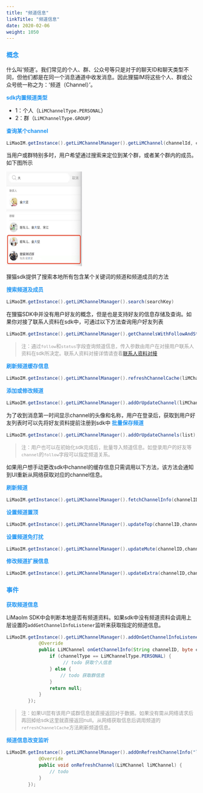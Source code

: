 ```yaml
---
title: "频道信息"
linkTitle: "频道信息"
date: 2020-02-06
weight: 1050
---
```


### <font color='#2196F3'>概念</font>
什么叫‘频道’。我们常见的个人、群、公众号等只是对于的聊天ID和聊天类型不同，但他们都是在同一个消息通道中收发消息。因此狸猫IM将这些个人、群或公众号统一称之为：‘频道（Channel）’。

**<font color='#2196F3'>sdk内置频道类型</font>**
* 1：个人（`LiMChannelType.PERSONAL`）
* 2：群（`LiMChannelType.GROUP`）

**<font color='#2196F3'>查询某个channel</font>**
```java
LiMaoIM.getInstance().getLiMChannelManager().getLiMChannel(channelId, channelType);
```

当用户或群特别多时，用户希望通过搜索来定位到某个群，或者某个群内的成员。如下图所示

<img src='search_channel.jpg' width=200 height=250/>

狸猫sdk提供了搜索本地所有包含某个关键词的频道和频道成员的方法

**<font color='#2196F3'>搜索频道及成员</font>**
```java
LiMaoIM.getInstance().getLiMChannelManager().search(searchKey)
```

在狸猫SDK中并没有用户好友的概念，但是也是支持好友的信息存储及查询。如果你对接了联系人资料在sdk中，可通过以下方法查询用户好友列表
```java
LiMaoIM.getInstance().getLiMChannelManager().getChannelsWithFollowAndStatus(LiMChannelType.PERSONAL, 1, 1);
```
><font color='#999' size=2>注：通过`follow`和`status`字段查询频道信息，传入参数由用户在对接用户联系人资料在sdk所决定。联系人资料对接详情请查看[联系人资料对接](/content/zh/docs/Android/_index.md)</font>

**<font color='#2196F3'>刷新频道缓存信息</font>**
```java
LiMaoIM.getInstance().getLiMChannelManager().refreshChannelCache(liMChannel);
```

**<font color='#2196F3'>添加或修改频道</font>**
```java
LiMaoIM.getInstance().getLiMChannelManager().addOrUpdateChannel(liMChannel);
```

为了收到消息第一时间显示channel的头像和名称，用户在登录后，获取到用户好友列表时可以先将好友资料提前注册到sdk中
**<font color='#2196F3'>批量保存频道</font>**
```java
LiMaoIM.getInstance().getLiMChannelManager().addOrUpdateChannels(list);
```
><font color='#999' size=2>注：用户也可以在初始化sdk完成后，批量导入频道信息。如登录用户的好友等`channel`的`follow`字段可以指定频道关系。</font>

如果用户想手动更改sdk中channel的缓存信息只需调用以下方法，该方法会通知到UI重新从网络获取对应的channel信息。

**<font color='#2196F3'>刷新频道</font>**
```java
LiMaoIM.getInstance().getLiMChannelManager().fetchChannelInfo(channelID,channelType);
```

**<font color='#2196F3'>设置频道置顶</font>**
```java
LiMaoIM.getInstance().getLiMChannelManager().updateTop(channelID,channelType, isTop);
```
**<font color='#2196F3'>设置频道免打扰</font>**
```java
LiMaoIM.getInstance().getLiMChannelManager().updateMute(channelID,channelType, isMute);
```
**<font color='#2196F3'>修改频道扩展信息</font>**
```java
LiMaoIM.getInstance().getLiMChannelManager().updateExtra(channelID,channelType, HashMap)
```

### <font color='#2196F3'>事件</font>

**<font color='#2196F3'>获取频道信息</font>**

LiMaoIm SDK中会判断本地是否有频道资料。如果sdk中没有频道资料会调用上层设置的`addGetChannelInfoListener`监听来获取指定的频道信息。
```java
LiMaoIM.getInstance().getLiMChannelManager().addOnGetChannelInfoListener(new IGetChannelInfo() {
            @Override
            public LiMChannel onGetChannelInfo(String channelID, byte channelType, IChannelInfoListener iChannelInfoListener) {
                if (channelType == LiMChannelType.PERSONAL) {
                     // todo 获取个人信息
                } else {
                    // todo 获取群信息
                }
                return null;
            }
        });
```
><font size=2 color='#999'>注：如果UI层有该用户或群信息就直接返回对于数据。如果没有需从网络请求后再回掉给sdk这里就直接返回null。从网络获取信息后调用频道的`refreshChannelCache`方法刷新频道信息。</font>


**<font color='#2196F3'>频道信息改变监听</font>**
```java
LiMaoIM.getInstance().getLiMChannelManager().addOnRefreshChannelInfo("listener_key", new IRefreshChannel() {
            @Override
            public void onRefreshChannel(LiMChannel liMChannel) {
                // todo
            }
        });
```
